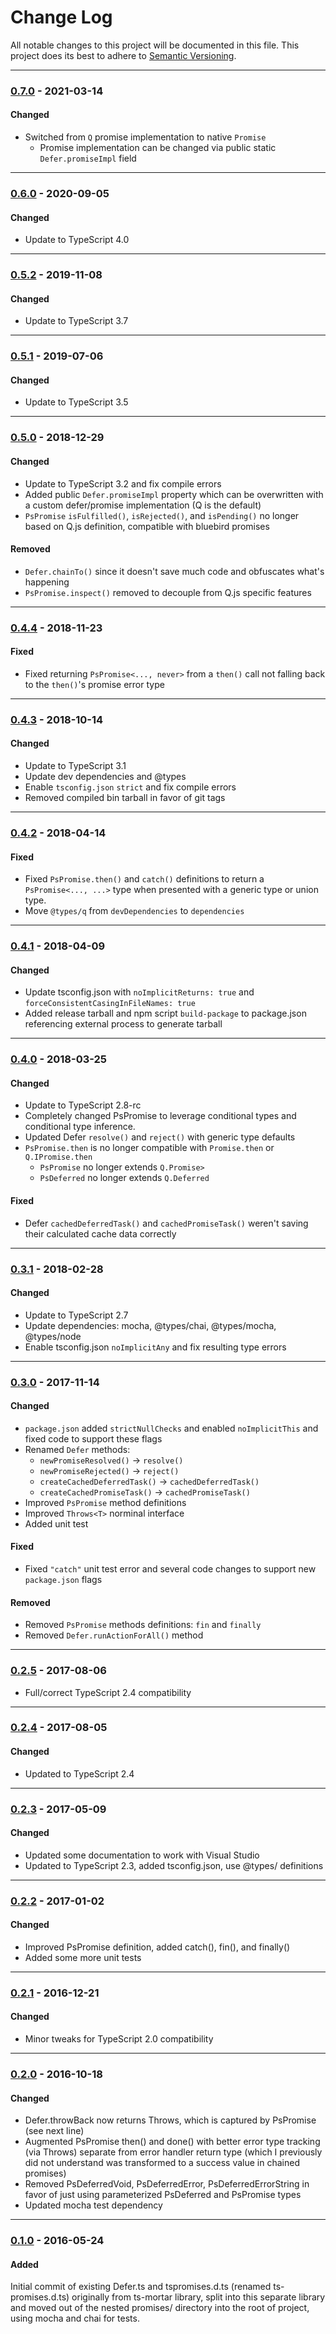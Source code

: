 ﻿# Change Log
All notable changes to this project will be documented in this file.
This project does its best to adhere to [Semantic Versioning](http://semver.org/).


--------
### [0.7.0](N/A) - 2021-03-14
#### Changed
* Switched from `Q` promise implementation to native `Promise`
  * Promise implementation can be changed via public static `Defer.promiseImpl` field


--------
### [0.6.0](https://github.com/TeamworkGuy2/ts-promises/commit/c43791254c763189d9b46051c4da05453532a3e7) - 2020-09-05
#### Changed
* Update to TypeScript 4.0


--------
### [0.5.2](https://github.com/TeamworkGuy2/ts-promises/commit/78769addb7e48c1b99d28a73dff97cf7f1b5b121) - 2019-11-08
#### Changed
* Update to TypeScript 3.7


--------
### [0.5.1](https://github.com/TeamworkGuy2/ts-promises/commit/1a1e73c3601789d7b2856321c3a7b4ebc9027729) - 2019-07-06
#### Changed
* Update to TypeScript 3.5


--------
### [0.5.0](https://github.com/TeamworkGuy2/ts-promises/commit/5538831a4e473328603c068f36c186282ee179a6) - 2018-12-29
#### Changed
* Update to TypeScript 3.2 and fix compile errors
* Added public `Defer.promiseImpl` property which can be overwritten with a custom defer/promise implementation (Q is the default)
* `PsPromise` `isFulfilled()`, `isRejected()`, and `isPending()` no longer based on Q.js definition, compatible with bluebird promises

#### Removed
* `Defer.chainTo()` since it doesn't save much code and obfuscates what's happening
* `PsPromise.inspect()` removed to decouple from Q.js specific features


--------
### [0.4.4](https://github.com/TeamworkGuy2/ts-promises/commit/f0784e1b9a6263fb6ccccae713f658679438bb2b) - 2018-11-23
#### Fixed
* Fixed returning `PsPromise<..., never>` from a `then()` call not falling back to the `then()`'s promise error type


--------
### [0.4.3](https://github.com/TeamworkGuy2/ts-promises/commit/812104f065d8131e1b785b2a4f22a8b9825457a2) - 2018-10-14
#### Changed
* Update to TypeScript 3.1
* Update dev dependencies and @types
* Enable `tsconfig.json` `strict` and fix compile errors
* Removed compiled bin tarball in favor of git tags


--------
### [0.4.2](https://github.com/TeamworkGuy2/ts-promises/commit/7497a3be5c9d262b77d9b0703cf76b57438e37e7) - 2018-04-14
#### Fixed
* Fixed `PsPromise.then()` and `catch()` definitions to return a `PsPromise<..., ...>` type when presented with a generic type or union type.
* Move `@types/q` from `devDependencies` to `dependencies`


--------
### [0.4.1](https://github.com/TeamworkGuy2/ts-promises/commit/8c6924330afa032c6619ee175133233b5ed7b43b) - 2018-04-09
#### Changed
* Update tsconfig.json with `noImplicitReturns: true` and `forceConsistentCasingInFileNames: true`
* Added release tarball and npm script `build-package` to package.json referencing external process to generate tarball


--------
### [0.4.0](N/A) - 2018-03-25
#### Changed
* Update to TypeScript 2.8-rc
* Completely changed PsPromise to leverage conditional types and conditional type inference.
* Updated Defer `resolve()` and `reject()` with generic type defaults
* `PsPromise.then` is no longer compatible with `Promise.then` or `Q.IPromise.then`
  * `PsPromise` no longer extends `Q.Promise>`
  * `PsDeferred` no longer extends `Q.Deferred`

#### Fixed
* Defer `cachedDeferredTask()` and `cachedPromiseTask()` weren't saving their calculated cache data correctly


--------
### [0.3.1](https://github.com/TeamworkGuy2/ts-promises/commit/745e9f5306781df066b9f21f90e72dadbf3bdd8c) - 2018-02-28
#### Changed
* Update to TypeScript 2.7
* Update dependencies: mocha, @types/chai, @types/mocha, @types/node
* Enable tsconfig.json `noImplicitAny` and fix resulting type errors


--------
### [0.3.0](https://github.com/TeamworkGuy2/ts-promises/commit/91f215c1d56f454f0a308750c2a3de95cf48e005) - 2017-11-14
#### Changed
* `package.json` added `strictNullChecks` and enabled `noImplicitThis` and fixed code to support these flags
* Renamed `Defer` methods:
  * `newPromiseResolved()` -> `resolve()`
  * `newPromiseRejected()` -> `reject()`
  * `createCachedDeferredTask()` -> `cachedDeferredTask()`
  * `createCachedPromiseTask()` -> `cachedPromiseTask()`
* Improved `PsPromise` method definitions
* Improved `Throws<T>` norminal interface
* Added unit test

#### Fixed
* Fixed `"catch"` unit test error and several code changes to support new `package.json` flags

#### Removed
* Removed `PsPromise` methods definitions: `fin` and `finally`
* Removed `Defer.runActionForAll()` method


--------
### [0.2.5](https://github.com/TeamworkGuy2/ts-promises/commit/e025ed876978d80bc99bd714d59f9debd6b1c95e) - 2017-08-06
* Full/correct TypeScript 2.4 compatibility


--------
### [0.2.4](https://github.com/TeamworkGuy2/ts-promises/commit/82b526e6a66c50b61e205280697f6401b0283c44) - 2017-08-05
#### Changed
* Updated to TypeScript 2.4


--------
### [0.2.3](https://github.com/TeamworkGuy2/ts-promises/commit/a855f6cc831a5e9618a0df54eb484e346cfd6517) - 2017-05-09
#### Changed
* Updated some documentation to work with Visual Studio
* Updated to TypeScript 2.3, added tsconfig.json, use @types/ definitions


--------
### [0.2.2](https://github.com/TeamworkGuy2/ts-promises/commit/15ac3ec7e29ab86f8218c14b6dbab6d3dde76ab0) - 2017-01-02
#### Changed
* Improved PsPromise definition, added catch(), fin(), and finally()
* Added some more unit tests


--------
### [0.2.1](https://github.com/TeamworkGuy2/ts-promises/commit/b4d43ed4917e40df85e022c7ef97b417a39645fd) - 2016-12-21
#### Changed
* Minor tweaks for TypeScript 2.0 compatibility


--------
### [0.2.0](https://github.com/TeamworkGuy2/ts-promises/commit/ec171a66bc9031732a36f6c7a0e833416afe5cc9) - 2016-10-18
#### Changed
* Defer.throwBack now returns Throws<T>, which is captured by PsPromise (see next line)
* Augmented PsPromise then() and done() with better error type tracking (via Throws<T>) separate from error handler return type (which I previously did not understand was transformed to a success value in chained promises)
* Removed PsDeferredVoid, PsDeferredError<F>, PsDeferredErrorString in favor of just using parameterized PsDeferred and PsPromise types
* Updated mocha test dependency


--------
### [0.1.0](https://github.com/TeamworkGuy2/ts-promises/commit/857f754beeeb54f1f4ffcfa95b3055fdbd61d27b) - 2016-05-24
#### Added
Initial commit of existing Defer.ts and tspromises.d.ts (renamed ts-promises.d.ts) originally from ts-mortar library,
split into this separate library and moved out of the nested promises/ directory into the root of project, using mocha and chai for tests.